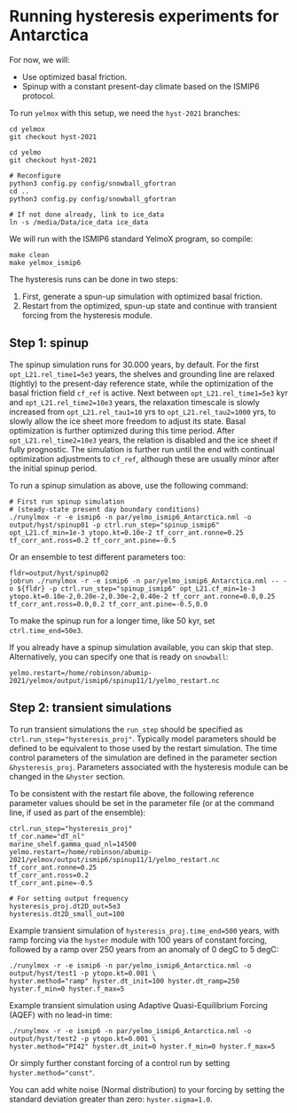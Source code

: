 # Running hysteresis experiments for Antarctica

For now, we will:

- Use optimized basal friction.
- Spinup with a constant present-day climate based on the ISMIP6 protocol.

To run `yelmox` with this setup, we need the `hyst-2021` branches:

```
cd yelmox
git checkout hyst-2021

cd yelmo
git checkout hyst-2021

# Reconfigure
python3 config.py config/snowball_gfortran
cd ..
python3 config.py config/snowball_gfortran

# If not done already, link to ice_data
ln -s /media/Data/ice_data ice_data
```

We will run with the ISMIP6 standard YelmoX program, so compile:

```
make clean
make yelmox_ismip6
```

The hysteresis runs can be done in two steps:
1. First, generate a spun-up simulation with optimized basal friction.
2. Restart from the optimized, spun-up state and continue with transient forcing from the 
hysteresis module.

## Step 1: spinup

The spinup simulation runs for 30.000 years, by default. For the first `opt_L21.rel_time1=5e3` years, the shelves and grounding line are relaxed (tightly) to the present-day reference state, while the optimization of the basal friction field `cf_ref` is active. Next between `opt_L21.rel_time1=5e3` kyr and `opt_L21.rel_time2=10e3` years, the relaxation timescale is slowly increased from `opt_L21.rel_tau1=10` yrs to `opt_L21.rel_tau2=1000` yrs, to slowly allow the ice sheet more freedom to adjust its state. Basal optimization is further optimized during this time period. After `opt_L21.rel_time2=10e3` years, the relation is disabled and the ice sheet if fully prognostic. The simulation is further run until the end with continual optimization adjustments to `cf_ref`, although these are usually minor after the initial spinup period. 

To run a spinup simulation as above, use the following command:

```
# First run spinup simulation
# (steady-state present day boundary conditions)
./runylmox -r -e ismip6 -n par/yelmo_ismip6_Antarctica.nml -o output/hyst/spinup01 -p ctrl.run_step="spinup_ismip6" opt_L21.cf_min=1e-3 ytopo.kt=0.10e-2 tf_corr_ant.ronne=0.25 tf_corr_ant.ross=0.2 tf_corr_ant.pine=-0.5
```

Or an ensemble to test different parameters too:

```
fldr=output/hyst/spinup02
jobrun ./runylmox -r -e ismip6 -n par/yelmo_ismip6_Antarctica.nml -- -o ${fldr} -p ctrl.run_step="spinup_ismip6" opt_L21.cf_min=1e-3 ytopo.kt=0.10e-2,0.20e-2,0.30e-2,0.40e-2 tf_corr_ant.ronne=0.0,0.25 tf_corr_ant.ross=0.0,0.2 tf_corr_ant.pine=-0.5,0.0
```

To make the spinup run for a longer time, like 50 kyr, set `ctrl.time_end=50e3`. 

If you already have a spinup simulation available, you can skip that step.
Alternatively, you can specify one that is ready on `snowball`:

```
yelmo.restart=/home/robinson/abumip-2021/yelmox/output/ismip6/spinup11/1/yelmo_restart.nc
```

## Step 2: transient simulations 

To run transient simulations the `run_step` should be specified as `ctrl.run_step="hysteresis_proj"`. Typically model parameters should be defined to be equivalent to those used by the restart simulation. The time control parameters of the simulation are defined in the parameter section `&hysteresis_proj`. Parameters associated with the hysteresis module can be changed in the `&hyster` section. 

To be consistent with the restart file above, the following reference parameter values should be set in the parameter file (or at the command line, if used as part of the ensemble):

```
ctrl.run_step="hysteresis_proj"
tf_cor.name="dT_nl"
marine_shelf.gamma_quad_nl=14500
yelmo.restart=/home/robinson/abumip-2021/yelmox/output/ismip6/spinup11/1/yelmo_restart.nc
tf_corr_ant.ronne=0.25
tf_corr_ant.ross=0.2 
tf_corr_ant.pine=-0.5

# For setting output frequency
hysteresis_proj.dt2D_out=5e3 
hysteresis.dt2D_small_out=100
```

Example transient simulation of `hysteresis_proj.time_end=500` years, with ramp forcing via the `hyster` module with 100 years of constant forcing, followed by a ramp over 250 years from an anomaly of 0 degC to 5 degC:

```
./runylmox -r -e ismip6 -n par/yelmo_ismip6_Antarctica.nml -o output/hyst/test1 -p ytopo.kt=0.001 \
hyster.method="ramp" hyster.dt_init=100 hyster.dt_ramp=250 hyster.f_min=0 hyster.f_max=5
```

Example transient simulation using Adaptive Quasi-Equilibrium Forcing (AQEF) with no lead-in time:

```
./runylmox -r -e ismip6 -n par/yelmo_ismip6_Antarctica.nml -o output/hyst/test2 -p ytopo.kt=0.001 \
hyster.method="PI42" hyster.dt_init=0 hyster.f_min=0 hyster.f_max=5
```

Or simply further constant forcing of a control run by setting `hyster.method="const"`. 

You can add white noise (Normal distribution) to your forcing by setting the standard deviation greater than zero: `hyster.sigma=1.0`. 
